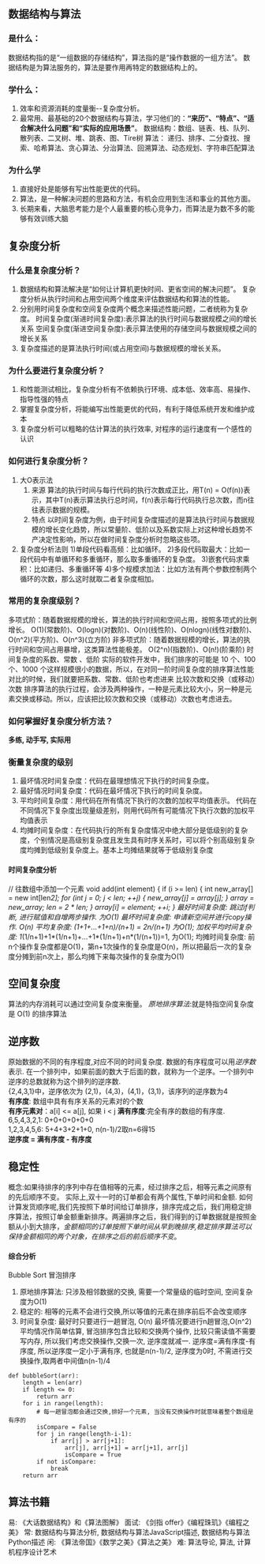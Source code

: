 ## 数据结构与算法
### 是什么：
数据结构指的是“一组数据的存储结构”，算法指的是“操作数据的一组方法”。
数据结构是为算法服务的，算法是要作用再特定的数据结构上的。
### 学什么：
1. 效率和资源消耗的度量衡--复杂度分析。
2. 最常用、最基础的20个数据结构与算法，学习他们的：**“来历”、“特点”、“适合解决什么问题”和“实际的应用场景”**。
数据结构：数组、链表、栈、队列、散列表、二叉树、堆、跳表、图、Tire树
算法： 递归、排序、二分查找、搜索、哈希算法、贪心算法、分治算法、回溯算法、动态规划、字符串匹配算法
### 为什么学
1. 直接好处是能够有写出性能更优的代码。
2. 算法，是一种解决问题的思路和方法，有机会应用到生活和事业的其他方面。
3. 长期来看，大脑思考能力是个人最重要的核心竞争力，而算法是为数不多的能够有效训练大脑

## 复杂度分析
### 什么是复杂度分析？
1. 数据结构和算法解决是“如何让计算机更快时间、更省空间的解决问题”。
    复杂度分析从执行时间和占用空间两个维度来评估数据结构和算法的性能。
2. 分别用时间复杂度和空间复杂度两个概念来描述性能问题，二者统称为复杂度。
    时间复杂度(渐进时间复杂度):表示算法的执行时间与数据规模之间的增长关系
    空间复杂度(渐进空间复杂度):表示算法使用的存储空间与数据规模之间的增长关系
3. 复杂度描述的是算法执行时间(或占用空间)与数据规模的增长关系。
### 为什么要进行复杂度分析？
1. 和性能测试相比，复杂度分析有不依赖执行环境、成本低、效率高、易操作、指导性强的特点
2. 掌握复杂度分析，将能编写出性能更优的代码，有利于降低系统开发和维护成本
3. 复杂度分析可以粗略的估计算法的执行效率, 对程序的运行速度有一个感性的认识
### 如何进行复杂度分析？
1. 大O表示法
    1) 来源
    算法的执行时间与每行代码的执行次数成正比，用T(n) = O(f(n))表示，其中T(n)表示算法执行总时间，f(n)表示每行代码执行总次数，而n往往表示数据的规模。
    2) 特点
    以时间复杂度为例，由于时间复杂度描述的是算法执行时间与数据规模的增长变化趋势，所以常量阶、低阶以及系数实际上对这种增长趋势不产决定性影响，所以在做时间复杂度分析时忽略这些项。
2. 复杂度分析法则
    1)单段代码看高频：比如循环。
    2)多段代码取最大：比如一段代码中有单循环和多重循环，那么取多重循环的复杂度。
    3)嵌套代码求乘积：比如递归、多重循环等
    4)多个规模求加法：比如方法有两个参数控制两个循环的次数，那么这时就取二者复杂度相加。
### 常用的复杂度级别？
多项式阶：随着数据规模的增长，算法的执行时间和空间占用，按照多项式的比例增长。 
    O(1)(常数阶)、O(logn)(对数阶)、O(n)(线性阶)、O(nlogn)(线性对数阶)、O(n^2)(平方阶)、O(n^3)(立方阶)
非多项式阶：随着数据规模的增长，算法的执行时间和空间占用暴增，这类算法性能极差。 
    O(2^n)(指数阶)、O(n!)(阶乘阶)
时间复杂度的系数、常数 、低阶
实际的软件开发中，我们排序的可能是 10 个、100 个、1000 个这样规模很小的数据，所以，在对同一阶时间复杂度的排序算法性能对比的时候，我们就要把系数、常数、低阶也考虑进来
比较次数和交换（或移动）次数
排序算法的执行过程，会涉及两种操作，一种是元素比较大小，另一种是元素交换或移动。所以，应该把比较次数和交换（或移动）次数也考虑进去。     
### 如何掌握好复杂度分析方法？
**多练, 动手写, 实际用**
### 衡量复杂度的级别
1. 最坏情况时间复杂度：代码在最理想情况下执行的时间复杂度。
2. 最好情况时间复杂度：代码在最坏情况下执行的时间复杂度。
3. 平均时间复杂度：用代码在所有情况下执行的次数的加权平均值表示。
    代码在不同情况下复杂度出现量级差别，则用代码所有可能情况下执行次数的加权平均值表示
4. 均摊时间复杂度：在代码执行的所有复杂度情况中绝大部分是低级别的复杂度，个别情况是高级别复杂度且发生具有时序关系时，可以将个别高级别复杂度均摊到低级别复杂度上。基本上均摊结果就等于低级别复杂度
#### 时间复杂度分析  
// 往数组中添加一个元素
void add(int element) {
   if (i >= len) {
     int new_array[] = new int[len*2];
     for (int j = 0; j < len; ++j) {
       new_array[j] = array[j];
     }
     array = new_array;
     len = 2 * len;
   }
   array[i] = element;
   ++i;
}
最好时间复杂度: 跳过if判断, 进行赋值和自增两步操作. 为O(1)
最坏时间复杂度: 申请新空间并进行copy操作. O(n)
平均复杂度: (1+1+...+1+n)/(n+1) = 2n/(n+1) 为O(1);
加权平均时间复杂度: 1*(1/n+1)+1*(1/n+1)+...+1*(1/n+1)+n*(1/(n+1))=1, 为O(1);
均摊时间复杂度: 前n个操作复杂度都是O(1)，第n+1次操作的复杂度是O(n)，所以把最后一次的复杂度分摊到前n次上，那么均摊下来每次操作的复杂度为O(1)     
## 空间复杂度
算法的内存消耗可以通过空间复杂度来衡量。
*原地排序算法*:就是特指空间复杂度是 O(1) 的排序算法
## 逆序数
原始数据的不同的有序程度,对应不同的时间复杂度. 
    数据的有序程度可以用*逆序数*表示. 
    在一个排列中，如果前面的数大于后面的数，就称为一个逆序。一个排列中逆序的总数就称为这个排列的逆序数.    
    {2,4,3,1}中，逆序依次为 (2,1)，(4,3)，(4,1)，(3,1)，该序列的逆序数为4    
**有序度**: 数组中具有有序关系的元素对的个数    
**有序元素对**：a[i] <= a[j], 如果 i < j 
**满有序度**:完全有序的数组的有序度.    
    6,5,4,3,2,1: 0+0+0+0+0+0    
    1,2,3,4,5,6: 5+4+3+2+1+0, n(n-1)/2取n=6得15  
**逆序度 = 满有序度 - 有序度**    
## 稳定性
概念:如果待排序的序列中存在值相等的元素，经过排序之后，相等元素之间原有的先后顺序不变。
实际上,双十一时的订单都会有两个属性,下单时间和金额. 如何计算发货顺序呢,我们先按照下单时间给订单排序，排序完成之后，我们用稳定排序算法，按照订单金额重新排序。两遍排序之后，我们得到的订单数据就是按照金额从小到大排序，*金额相同的订单按照下单时间从早到晚排序,稳定排序算法可以保持金额相同的两个对象，在排序之后的前后顺序不变*。    
#### 综合分析
Bubble Sort 冒泡排序 
1. 原地排序算法: 只涉及相邻数据的交换, 需要一个常量级的临时空间, 空间复杂度为O(1)
2. 稳定的: 相等的元素不会进行交换,所以等值的元素在排序前后不会改变顺序
3. 时间复杂度: 最好时只要进行一趟冒泡, O(n)
    最坏情况要进行n趟冒泡,O(n^2)
    平均情况作简单估算, 
        冒泡排序包含比较和交换两个操作, 比较只需读值不需要写内存, 所以我们考虑交换操作,交换一次, 逆序度就减一.
        逆序度=满有序度-有序度, 所以逆序度一定小于满有序, 也就是n(n-1)/2, 
        逆序度为0时, 不需进行交换操作,取两者中间值n(n-1)/4 
```
def bubbleSort(arr):
    length = len(arr)
    if length <= 0:
        return arr
    for i in range(length):
        # 每一趟冒泡都会通过交换,排好一个元素, 当没有交换操作时就意味着整个数组是有序的
        isCompare = False
        for j in range(length-i-1):
            if arr[j] > arr[j+1]:
                arr[j], arr[j+1] = arr[j+1], arr[j]
                isCompare = True 
        if not isCompare:
            break                
    return arr
```

## 算法书籍
易: 《大话数据结构》和《算法图解》
面试: 《剑指 offer》《编程珠玑》《编程之美》
常: 数据结构与算法分析, 数据结构与算法JavaScript描述, 数据结构与算法Python描述
闲: 《算法帝国》《数学之美》《算法之美》
难: 算法导论, 算法, 计算机程序设计艺术